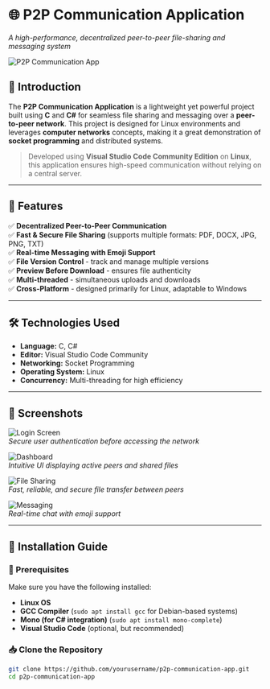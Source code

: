 # 🌐 P2P Communication Application  
*A high-performance, decentralized peer-to-peer file-sharing and messaging system*  

![P2P Communication App](insert_image_url_here)  

## 🚀 Introduction  

The **P2P Communication Application** is a lightweight yet powerful project built using **C** and **C#** for seamless file sharing and messaging over a **peer-to-peer network**. This project is designed for Linux environments and leverages **computer networks** concepts, making it a great demonstration of **socket programming** and distributed systems.  

> Developed using **Visual Studio Code Community Edition** on **Linux**, this application ensures high-speed communication without relying on a central server.  

---

## 🎯 Features  

✅ **Decentralized Peer-to-Peer Communication**  
✅ **Fast & Secure File Sharing** (supports multiple formats: PDF, DOCX, JPG, PNG, TXT)  
✅ **Real-time Messaging with Emoji Support**  
✅ **File Version Control** - track and manage multiple versions  
✅ **Preview Before Download** - ensures file authenticity  
✅ **Multi-threaded** - simultaneous uploads and downloads  
✅ **Cross-Platform** - designed primarily for Linux, adaptable to Windows  

---

## 🛠️ Technologies Used  

- **Language:** C, C#  
- **Editor:** Visual Studio Code Community  
- **Networking:** Socket Programming  
- **Operating System:** Linux  
- **Concurrency:** Multi-threading for high efficiency  

---

## 📸 Screenshots  

![Login Screen](insert_image_url_here)  
*Secure user authentication before accessing the network*  

![Dashboard](insert_image_url_here)  
*Intuitive UI displaying active peers and shared files*  

![File Sharing](insert_image_url_here)  
*Fast, reliable, and secure file transfer between peers*  

![Messaging](insert_image_url_here)  
*Real-time chat with emoji support*  

---

## 🔧 Installation Guide  

### 📌 Prerequisites  

Make sure you have the following installed:  

- **Linux OS**  
- **GCC Compiler** (`sudo apt install gcc` for Debian-based systems)  
- **Mono (for C# integration)** (`sudo apt install mono-complete`)  
- **Visual Studio Code** (optional, but recommended)  

### 📥 Clone the Repository  

```bash
git clone https://github.com/yourusername/p2p-communication-app.git
cd p2p-communication-app

